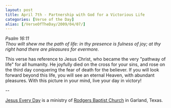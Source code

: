 ```yaml
---
layout: post
title: April 7th - Partnership with God for a Victorious Life
categories: [Verse of the Day]
alias: [/VerseOfTheDay/2009/04/07/]
---
```


_Psalm 16:11  
Thou wilt shew me the path of life: in thy presence is fulness of
joy; at thy right hand there are pleasures for evermore._

This verse has reference to Jesus Christ, who became the very
"pathway of life" for all humanity. He joyfully died on the cross for
your sins, and rose on the third day conquering the fear of death for
the believer. If you will look forward beyond this life, you will see
an eternal Heaven, with abundant pleasures. With this picture in your
mind, live your day in victory!

 --

<a href=http://jesuseveryday.net>Jesus Every Day</a> is a ministry of <a href=http://rodgersbaptist.net>Rodgers Baptist Church</a> in Garland, Texas.
